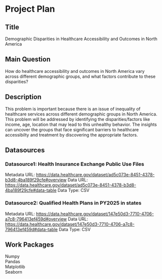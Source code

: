 # Project Plan

## Title
Demographic Disparities in Healthcare Accessibility and Outcomes in North America

## Main Question
How do healthcare accessibility and outcomes in North America vary across different demographic groups, and what factors contribute to these disparities?

## Description
This problem is important because there is an issue of inequality of healthcare services across different demographic groups in North America. This problem will be addressed by identifying the disparities/factors like income, age, location that may lead to this unhealthy behavior. The insights can uncover the groups that face significant barriers to healthcare accessibilty and treatment by discovering the appropriate factors.

## Datasources

### Datasource1: Health Insurance Exchange Public Use Files
Metadata URL: https://data.healthcare.gov/dataset/ad5c073e-8451-4378-b3d8-4ba189f29cfe#overview
Data URL: https://data.healthcare.gov/dataset/ad5c073e-8451-4378-b3d8-4ba189f29cfe#data-table
Data Type: CSV

### Datasource2: Qualified Health Plans in PY2025 in states
Metadata URL: https://data.healthcare.gov/dataset/147e50d3-7710-4706-a7c8-796413ef459d#overview
Data URL: https://data.healthcare.gov/dataset/147e50d3-7710-4706-a7c8-796413ef459d#data-table
Data Type: CSV

## Work Packages
Numpy  
Pandas  
Matplotlib  
Seaborn
